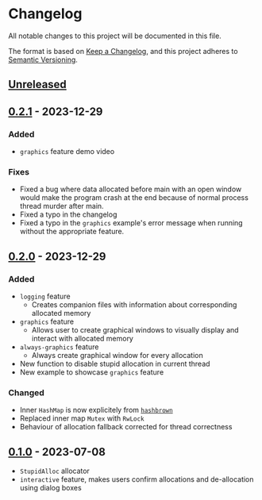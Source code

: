# Changelog

All notable changes to this project will be documented in this file.

The format is based on [Keep a Changelog](https://keepachangelog.com/en/1.0.0/),
and this project adheres to [Semantic Versioning](https://semver.org/spec/v2.0.0.html).

## [Unreleased]

## [0.2.1] - 2023-12-29

### Added
- `graphics` feature demo video

### Fixes
- Fixed a bug where data allocated before main with an open window would make the program crash at the end because of normal process thread murder after main.
- Fixed a typo in the changelog
- Fixed a typo in the `graphics` example's error message when running without the appropriate feature.

## [0.2.0] - 2023-12-29

### Added

- `logging` feature
  - Creates companion files with information about corresponding allocated memory
- `graphics` feature
  - Allows user to create graphical windows to visually display and interact with allocated memory
- `always-graphics` feature
  - Always create graphical window for every allocation
- New function to disable stupid allocation in current thread
- New example to showcase `graphics` feature

### Changed
- Inner `HashMap` is now explicitely from [`hashbrown`](https://crates.io/crate/hashbrown)
- Replaced inner map `Mutex` with `RwLock`
- Behaviour of allocation fallback corrected for thread correctness

## [0.1.0] - 2023-07-08

- `StupidAlloc` allocator
- `interactive` feature, makes users confirm allocations and de-allocation using dialog boxes

[Unreleased]: https://github.com/shadyfennec/stupidalloc/compare/v0.2.1..HEAD
[0.2.1]: https://github.com/shadyfennec/stupidalloc/compare/v0.2.0..v0.2.1
[0.2.0]: https://github.com/shadyfennec/stupidalloc/compare/v0.1.0..v0.2.0
[0.1.0]: https://github.com/shadyfennec/stupidalloc/releases/tag/v0.1.0